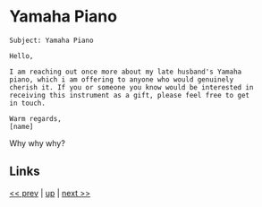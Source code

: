 # Yamaha Piano

    Subject: Yamaha Piano

    Hello,

    I am reaching out once more about my late husband's Yamaha
    piano, which i am offering to anyone who would genuinely
    cherish it. If you or someone you know would be interested in
    receiving this instrument as a gift, please feel free to get
    in touch.

    Warm regards,
    [name]

Why why why?

## Links

[<< prev](2024-09-07.md) | [up](../) | [next >> ](../)
